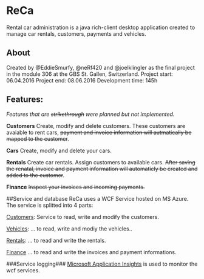 # ReCa
Rental car administration is a java rich-client desktop application created to manage car rentals, customers, payments and vehicles.

## About
Created by @EddieSmurfy, @neRf420 and @joelklingler as the final project in the module 306 at the GBS St. Gallen, Switzerland.
Project start: 06.04.2016
Project end: 08.06.2016
Development time: 145h

## Features:
*Features that are ~~strikethrough~~ were planned but not implemented.*

**Customers**
Create, modify and delete customers. These customers are avaiable to rent cars, ~~payment and invoice information will autmatically be mapped to the customer~~.

**Cars**
Create, modify and delete your cars.

**Rentals**
Create car rentals. Assign customers to available cars. ~~After saving the renatal, invoice and payment information will automaticly be created and added to the customer~~.

**Finance**
~~Inspect your invoices and incoming payments.~~

##Service and database
ReCa uses a WCF Service hosted on MS Azure. The service is splitted into 4 parts:

[Customers](http://recamiddleware.cloudapp.net/CustomerService.svc): Service to read, write and modify the customers.

[Vehicles](http://recamiddleware.cloudapp.net:8080/VehicleService.svc): ... to read, write and modiy the vehicles..

[Rentals](http://recamiddleware.cloudapp.net:8081/RentalService.svc): ... to read and write the rentals.

[Finance](http://recamiddleware.cloudapp.net:8082/FinanceService.svc) ... to read and write the invoices and payment informations.

###Service logging###
[Microsoft Application Insights](https://azure.microsoft.com/en-us/services/application-insights/) is used to monitor the wcf services.
